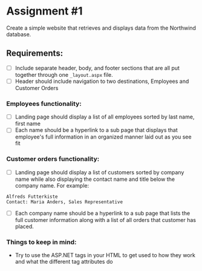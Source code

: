 # Assignment #1

Create a simple website that retrieves and displays data from the Northwind database.

## Requirements:
- [ ] Include separate header, body, and footer sections that are all put together through one `_layout.aspx` file.
- [ ] Header should include navigation to two destinations, Employees and Customer Orders

### Employees functionality:
- [ ] Landing page should display a list of all employees sorted by last name, first name
- [ ] Each name should be a hyperlink to a sub page that displays that employee's full information in an organized manner laid out as you see fit

### Customer orders functionality:
- [ ] Landing page should display a list of customers sorted by company name while also displaying the contact name and title below the company name. For example:
```
Alfreds Futterkiste
Contact: Maria Anders, Sales Representative
```
- [ ] Each company name should be a hyperlink to a sub page that lists the full customer information along with a list of all orders that customer has placed.

### Things to keep in mind:
- Try to use the ASP.NET tags in your HTML to get used to how they work and what the different tag attributes do